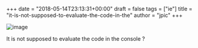 +++
date = "2018-05-14T23:13:31+00:00"
draft = false
tags = ["ie"]
title = "it-is-not-supposed-to-evaluate-the-code-in-the"
author = "jpic"
+++

![image](/img/2018-05-14-it-is-not-supposed-to-evaluate-the-code-in-the/291e17549f3b748b10a08aa09c4c27f625d7b21971b5c0d8d73aee3da9306978.png)

It is not supposed to evaluate the code in the console ?
